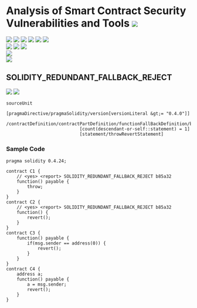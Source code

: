 # Analysis of Smart Contract Security Vulnerabilities and Tools ![](https://img.shields.io/badge/-Live-brightgreen)
![](https://img.shields.io/badge/Batch-UG21CYS-lightgreen) ![](https://img.shields.io/badge/Batch-PG21CYS-green) ![](https://img.shields.io/badge/Batch-UG22CYS-lightgreen) ![](https://img.shields.io/badge/Batch-PG21CYS-green) ![](https://img.shields.io/badge/Batch-PhD-darkgreen) ![](https://img.shields.io/badge/-B_RIG-darkgreen)<br/>   ![](https://img.shields.io/badge/BlockchainCourse-21CY712-green)  ![](https://img.shields.io/badge/-M.Tech_Dissertation-blue) ![](https://img.shields.io/badge/Focus-Smart_Contract_Security-yellow) <br/>
![](https://img.shields.io/badge/Blockchain-Ethereum-blue)   <br/> 
![](https://img.shields.io/badge/Language-Solidity-blue)

## SOLIDITY_REDUNDANT_FALLBACK_REJECT

![](https://img.shields.io/badge/Pattern_ID-b85a32-gold) ![](https://img.shields.io/badge/Severity-1-brown) 

```
sourceUnit
                        [pragmaDirective/pragmaSolidity/version[versionLiteral &gt;= "0.4.0"]]
                        /contractDefinition/contractPartDefinition/functionFallBackDefinition/block
                            [count(descendant-or-self::statement) = 1]
                            [statement/throwRevertStatement]
```

### Sample Code

```
pragma solidity 0.4.24;

contract C1 {
    // <yes> <report> SOLIDITY_REDUNDANT_FALLBACK_REJECT b85a32
    function() payable {
        throw;
    }
}
contract C2 {
    // <yes> <report> SOLIDITY_REDUNDANT_FALLBACK_REJECT b85a32
    function() {
        revert();
    }
}
contract C3 {
    function() payable {
        if(msg.sender == address(0)) {
            revert();
        }
    }
}
contract C4 {
    address a;
    function() payable {
        a = msg.sender;
        revert();
    }
}
```
